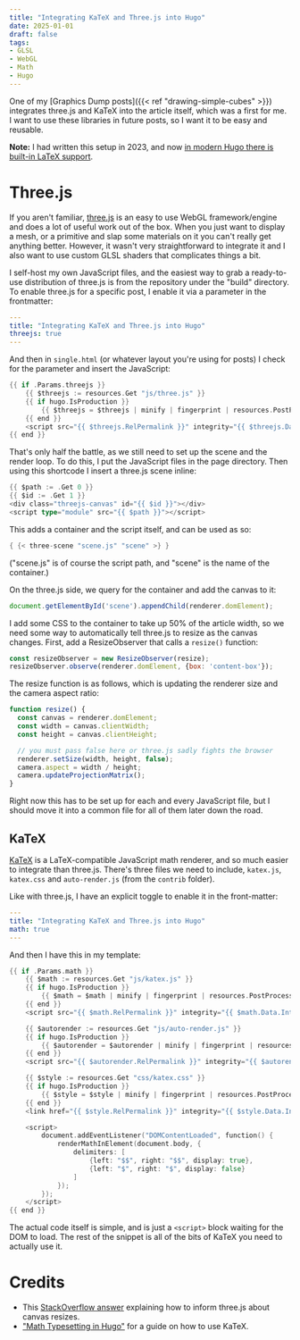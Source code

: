 ```yaml
---
title: "Integrating KaTeX and Three.js into Hugo"
date: 2025-01-01
draft: false
tags:
- GLSL
- WebGL
- Math
- Hugo
---
```


One of my [Graphics Dump posts]({{< ref "drawing-simple-cubes" >}}) integrates three.js and KaTeX into the article itself, which was a first for me. I want to use these libraries in future posts, so I want it to be easy and reusable.

**Note:** I had written this setup in 2023, and now [in modern Hugo there is built-in LaTeX support](https://gohugo.io/content-management/mathematics/).

# Three.js

If you aren't familiar, [three.js](https://threejs.org/) is an easy to use WebGL framework/engine and does a lot of useful work out of the box. When you just want to display a mesh, or a primitive and slap some materials on it you can't really get anything better. However, it wasn't very straightforward to integrate it and I also want to use custom GLSL shaders that complicates things a bit.

I self-host my own JavaScript files, and the easiest way to grab a ready-to-use distribution of three.js is from the repository under the "build" directory. To enable three.js for a specific post, I enable it via a parameter in the frontmatter:

```yaml
---
title: "Integrating KaTeX and Three.js into Hugo"
threejs: true
---
```

And then in `single.html` (or whatever layout you're using for posts) I check for the parameter and insert the JavaScript:

```go
{{ if .Params.threejs }}
    {{ $threejs := resources.Get "js/three.js" }}
    {{ if hugo.IsProduction }}
        {{ $threejs = $threejs | minify | fingerprint | resources.PostProcess }}
    {{ end }}
    <script src="{{ $threejs.RelPermalink }}" integrity="{{ $threejs.Data.Integrity }}"></script>
{{ end }}
```

That's only half the battle, as we still need to set up the scene and the render loop. To do this, I put the JavaScript files in the page directory. Then using this shortcode I insert a three.js scene inline:

```go
{{ $path := .Get 0 }}
{{ $id := .Get 1 }}
<div class="threejs-canvas" id="{{ $id }}"></div>
<script type="module" src="{{ $path }}"></script>
```

This adds a container and the script itself, and can be used as so:

```go
{ {< three-scene "scene.js" "scene" >} }
```
("scene.js" is of course the script path, and "scene" is the name of the container.)

On the three.js side, we query for the container and add the canvas to it:

```javascript
document.getElementById('scene').appendChild(renderer.domElement);
```

I add some CSS to the container to take up 50% of the article width, so we need some way to automatically tell three.js to resize as the canvas changes. First, add a ResizeObserver that calls a `resize()` function:

```javascript
const resizeObserver = new ResizeObserver(resize);
resizeObserver.observe(renderer.domElement, {box: 'content-box'});
```

The resize function is as follows, which is updating the renderer size and the camera aspect ratio:

```javascript
function resize() {
  const canvas = renderer.domElement;
  const width = canvas.clientWidth;
  const height = canvas.clientHeight;

  // you must pass false here or three.js sadly fights the browser
  renderer.setSize(width, height, false);
  camera.aspect = width / height;
  camera.updateProjectionMatrix();
}
```

Right now this has to be set up for each and every JavaScript file, but I should move it into a common file for all of them later down the road.

## KaTeX

[KaTeX](https://katex.org/) is a LaTeX-compatible JavaScript math renderer, and so much easier to integrate than three.js. There's three files we need to include, `katex.js`, `katex.css` and `auto-render.js` (from the `contrib` folder).

Like with three.js, I have an explicit toggle to enable it in the front-matter:

```yaml
---
title: "Integrating KaTeX and Three.js into Hugo"
math: true
---
```

And then I have this in my template:

```go
{{ if .Params.math }}
    {{ $math := resources.Get "js/katex.js" }}
    {{ if hugo.IsProduction }}
        {{ $math = $math | minify | fingerprint | resources.PostProcess }}
    {{ end }}
    <script src="{{ $math.RelPermalink }}" integrity="{{ $math.Data.Integrity }}"></script>

    {{ $autorender := resources.Get "js/auto-render.js" }}
    {{ if hugo.IsProduction }}
        {{ $autorender = $autorender | minify | fingerprint | resources.PostProcess }}
    {{ end }}
    <script src="{{ $autorender.RelPermalink }}" integrity="{{ $autorender.Data.Integrity }}"></script>

    {{ $style := resources.Get "css/katex.css" }}
    {{ if hugo.IsProduction }}
        {{ $style = $style | minify | fingerprint | resources.PostProcess }}
    {{ end }}
    <link href="{{ $style.RelPermalink }}" integrity="{{ $style.Data.Integrity }}" rel="stylesheet">

    <script>
        document.addEventListener("DOMContentLoaded", function() {
            renderMathInElement(document.body, {
                delimiters: [
                    {left: "$$", right: "$$", display: true},
                    {left: "$", right: "$", display: false}
                ]
            });
        });
    </script>
{{ end }}
```

The actual code itself is simple, and is just a `<script>` block waiting for the DOM to load. The rest of the snippet is all of the bits of KaTeX you need to actually use it.

# Credits

* This [StackOverflow answer](https://stackoverflow.com/a/45046955) explaining how to inform three.js about canvas resizes.
* ["Math Typesetting in Hugo"](https://mertbakir.gitlab.io/hugo/math-typesetting-in-hugo/) for a guide on how to use KaTeX.
